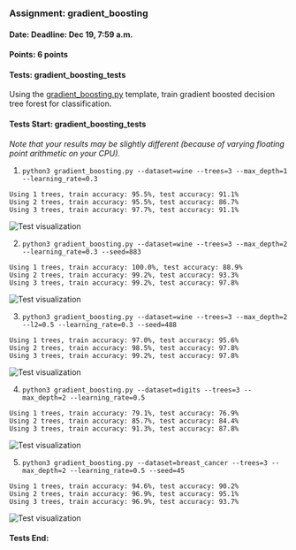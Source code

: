 ### Assignment: gradient_boosting
#### Date: Deadline: Dec 19, 7:59 a.m.
#### Points: 6 points
#### Tests: gradient_boosting_tests

Using the [gradient_boosting.py](https://github.com/ufal/npfl129/tree/past-2324/labs/10/gradient_boosting.py)
template, train gradient boosted decision tree forest for classification.

#### Tests Start: gradient_boosting_tests
_Note that your results may be slightly different (because of varying floating point arithmetic on your CPU)._

1. `python3 gradient_boosting.py --dataset=wine --trees=3 --max_depth=1 --learning_rate=0.3`
```
Using 1 trees, train accuracy: 95.5%, test accuracy: 91.1%
Using 2 trees, train accuracy: 95.5%, test accuracy: 86.7%
Using 3 trees, train accuracy: 97.7%, test accuracy: 91.1%
```
![Test visualization](//ufal.mff.cuni.cz/~courses/npfl129/2324/tasks/figures/gradient_boosting_1.svgz)

2. `python3 gradient_boosting.py --dataset=wine --trees=3 --max_depth=2 --learning_rate=0.3 --seed=883`
```
Using 1 trees, train accuracy: 100.0%, test accuracy: 88.9%
Using 2 trees, train accuracy: 99.2%, test accuracy: 93.3%
Using 3 trees, train accuracy: 99.2%, test accuracy: 97.8%
```
![Test visualization](//ufal.mff.cuni.cz/~courses/npfl129/2324/tasks/figures/gradient_boosting_2.svgz)

3. `python3 gradient_boosting.py --dataset=wine --trees=3 --max_depth=2 --l2=0.5 --learning_rate=0.3 --seed=488`
```
Using 1 trees, train accuracy: 97.0%, test accuracy: 95.6%
Using 2 trees, train accuracy: 98.5%, test accuracy: 97.8%
Using 3 trees, train accuracy: 99.2%, test accuracy: 97.8%
```
![Test visualization](//ufal.mff.cuni.cz/~courses/npfl129/2324/tasks/figures/gradient_boosting_3.svgz)

4. `python3 gradient_boosting.py --dataset=digits --trees=3 --max_depth=2 --learning_rate=0.5`
```
Using 1 trees, train accuracy: 79.1%, test accuracy: 76.9%
Using 2 trees, train accuracy: 85.7%, test accuracy: 84.4%
Using 3 trees, train accuracy: 91.3%, test accuracy: 87.8%
```
![Test visualization](//ufal.mff.cuni.cz/~courses/npfl129/2324/tasks/figures/gradient_boosting_4.svgz)

5. `python3 gradient_boosting.py --dataset=breast_cancer --trees=3 --max_depth=2 --learning_rate=0.5 --seed=45`
```
Using 1 trees, train accuracy: 94.6%, test accuracy: 90.2%
Using 2 trees, train accuracy: 96.9%, test accuracy: 95.1%
Using 3 trees, train accuracy: 96.9%, test accuracy: 93.7%
```
![Test visualization](//ufal.mff.cuni.cz/~courses/npfl129/2324/tasks/figures/gradient_boosting_5.svgz)
#### Tests End:
